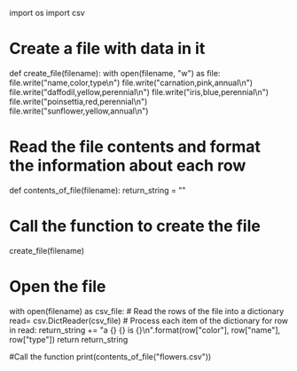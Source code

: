 import os
import csv

# Create a file with data in it
def create_file(filename):
  with open(filename, "w") as file:
    file.write("name,color,type\n")
    file.write("carnation,pink,annual\n")
    file.write("daffodil,yellow,perennial\n")
    file.write("iris,blue,perennial\n")
    file.write("poinsettia,red,perennial\n")
    file.write("sunflower,yellow,annual\n")

# Read the file contents and format the information about each row
def contents_of_file(filename):
  return_string = ""

  # Call the function to create the file 
  create_file(filename)

  # Open the file
  with open(filename) as csv_file:
    # Read the rows of the file into a dictionary
    read= csv.DictReader(csv_file)
    # Process each item of the dictionary
    for row in read:
      return_string += "a {} {} is {}\n".format(row["color"], row["name"], row["type"])
  return return_string

#Call the function
print(contents_of_file("flowers.csv"))

